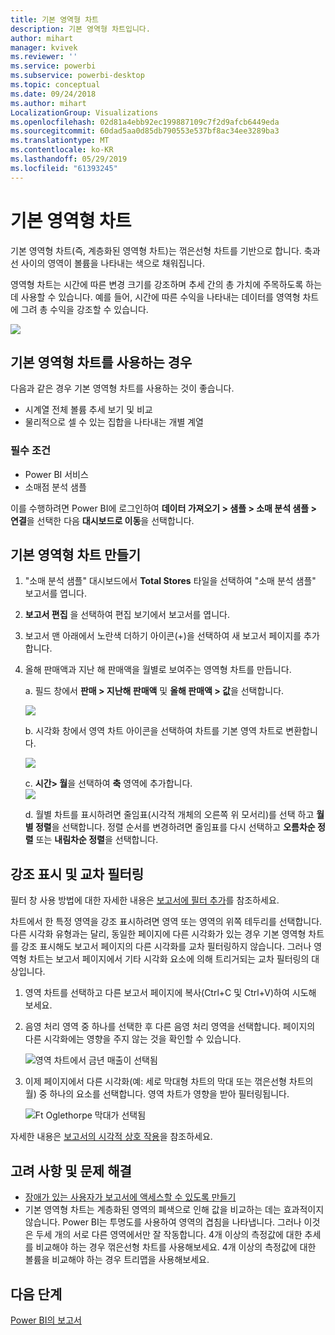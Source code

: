 ```yaml
---
title: 기본 영역형 차트
description: 기본 영역형 차트입니다.
author: mihart
manager: kvivek
ms.reviewer: ''
ms.service: powerbi
ms.subservice: powerbi-desktop
ms.topic: conceptual
ms.date: 09/24/2018
ms.author: mihart
LocalizationGroup: Visualizations
ms.openlocfilehash: 02d81a4ebb92ec199887109c7f2d9afcb6449eda
ms.sourcegitcommit: 60dad5aa0d85db790553e537bf8ac34ee3289ba3
ms.translationtype: MT
ms.contentlocale: ko-KR
ms.lasthandoff: 05/29/2019
ms.locfileid: "61393245"
---
```

# <a name="basic-area-chart"></a>기본 영역형 차트
기본 영역형 차트(즉, 계층화된 영역형 차트)는 꺾은선형 차트를 기반으로 합니다. 축과 선 사이의 영역이 볼륨을 나타내는 색으로 채워집니다. 

영역형 차트는 시간에 따른 변경 크기를 강조하며 추세 간의 총 가치에 주목하도록 하는 데 사용할 수 있습니다. 예를 들어, 시간에 따른 수익을 나타내는 데이터를 영역형 차트에 그려 총 수익을 강조할 수 있습니다.

![](media/power-bi-visualization-basic-area-chart/powerbi-area-chartnew.png)

## <a name="when-to-use-a-basic-area-chart"></a>기본 영역형 차트를 사용하는 경우
다음과 같은 경우 기본 영역형 차트를 사용하는 것이 좋습니다.

* 시계열 전체 볼륨 추세 보기 및 비교 
* 물리적으로 셀 수 있는 집합을 나타내는 개별 계열

### <a name="prerequisites"></a>필수 조건
 - Power BI 서비스
 - 소매점 분석 샘플

이를 수행하려면 Power BI에 로그인하여 **데이터 가져오기 \> 샘플 \> 소매 분석 샘플 > 연결**을 선택한 다음 **대시보드로 이동**을 선택합니다. 

## <a name="create-a-basic-area-chart"></a>기본 영역형 차트 만들기
 

1. "소매 분석 샘플" 대시보드에서 **Total Stores** 타일을 선택하여 "소매 분석 샘플" 보고서를 엽니다.
2. **보고서 편집** 을 선택하여 편집 보기에서 보고서를 엽니다.
3. 보고서 맨 아래에서 노란색 더하기 아이콘(+)을 선택하여 새 보고서 페이지를 추가합니다.
4. 올해 판매액과 지난 해 판매액을 월별로 보여주는 영역형 차트를 만듭니다.
   
   a. 필드 창에서 **판매 \> 지난해 판매액** 및 **올해 판매액 > 값**을 선택합니다.

   ![](media/power-bi-visualization-basic-area-chart/power-bi-bar-chart.png)

   b.  시각화 창에서 영역 차트 아이콘을 선택하여 차트를 기본 영역 차트로 변환합니다.

   ![](media/power-bi-visualization-basic-area-chart/convertchart.png)
   
   c.  **시간\> 월**을 선택하여 **축** 영역에 추가합니다.   
   ![](media/power-bi-visualization-basic-area-chart/powerbi-area-chartnew.png)
   
   d.  월별 차트를 표시하려면 줄임표(시각적 개체의 오른쪽 위 모서리)를 선택 하고 **월별 정렬**을 선택합니다. 정렬 순서를 변경하려면 줄임표를 다시 선택하고 **오름차순 정렬** 또는 **내림차순 정렬**을 선택합니다.

## <a name="highlighting-and-cross-filtering"></a>강조 표시 및 교차 필터링
필터 창 사용 방법에 대한 자세한 내용은 [보고서에 필터 추가](../power-bi-report-add-filter.md)를 참조하세요.

차트에서 한 특정 영역을 강조 표시하려면 영역 또는 영역의 위쪽 테두리를 선택합니다.  다른 시각화 유형과는 달리, 동일한 페이지에 다른 시각화가 있는 경우 기본 영역형 차트를 강조 표시해도 보고서 페이지의 다른 시각화를 교차 필터링하지 않습니다. 그러나 영역형 차트는 보고서 페이지에서 기타 시각화 요소에 의해 트리거되는 교차 필터링의 대상입니다. 

1. 영역 차트를 선택하고 다른 보고서 페이지에 복사(Ctrl+C 및 Ctrl+V)하여 시도해 보세요.
2. 음영 처리 영역 중 하나를 선택한 후 다른 음영 처리 영역을 선택합니다. 페이지의 다른 시각화에는 영향을 주지 않는 것을 확인할 수 있습니다.

    ![영역 차트에서 금년 매출이 선택됨](media/power-bi-visualization-basic-area-chart/power-bi-select-area.png)

3. 이제 페이지에서 다른 시각화(예: 세로 막대형 차트의 막대 또는 꺾은선형 차트의 월) 중 하나의 요소를 선택합니다. 영역 차트가 영향을 받아 필터링됩니다.  

    ![Ft Oglethorpe 막대가 선택됨](media/power-bi-visualization-basic-area-chart/power-bi-filter.png) 

자세한 내용은 [보고서의 시각적 상호 작용](../service-reports-visual-interactions.md)을 참조하세요.


## <a name="considerations-and-troubleshooting"></a>고려 사항 및 문제 해결   
* [장애가 있는 사용자가 보고서에 액세스할 수 있도록 만들기](../desktop-accessibility.md)
* 기본 영역형 차트는 계층화된 영역의 폐색으로 인해 값을 비교하는 데는 효과적이지 않습니다. Power BI는 투명도를 사용하여 영역의 겹침을 나타냅니다. 그러나 이것은 두세 개의 서로 다른 영역에서만 잘 작동합니다. 4개 이상의 측정값에 대한 추세를 비교해야 하는 경우 꺾은선형 차트를 사용해보세요. 4개 이상의 측정값에 대한 볼륨을 비교해야 하는 경우 트리맵을 사용해보세요.

## <a name="next-step"></a>다음 단계
[Power BI의 보고서](power-bi-visualization-card.md)  

